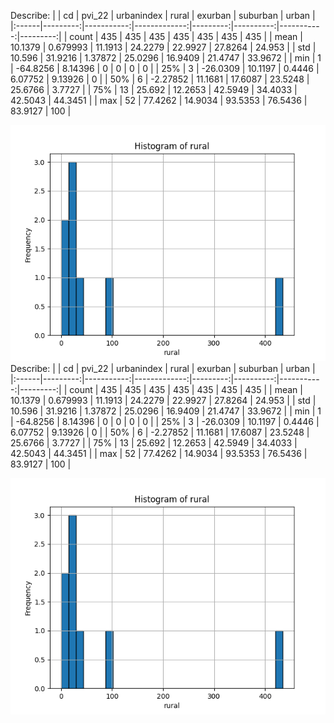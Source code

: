 Describe:
|       |       cd |     pvi_22 |   urbanindex |    rural |   exurban |   suburban |    urban |
|:------|---------:|-----------:|-------------:|---------:|----------:|-----------:|---------:|
| count | 435      | 435        |    435       | 435      | 435       |  435       | 435      |
| mean  |  10.1379 |   0.679993 |     11.1913  |  24.2279 |  22.9927  |   27.8264  |  24.953  |
| std   |  10.596  |  31.9216   |      1.37872 |  25.0296 |  16.9409  |   21.4747  |  33.9672 |
| min   |   1      | -64.8256   |      8.14396 |   0      |   0       |    0       |   0      |
| 25%   |   3      | -26.0309   |     10.1197  |   0.4446 |   6.07752 |    9.13926 |   0      |
| 50%   |   6      |  -2.27852  |     11.1681  |  17.6087 |  23.5248  |   25.6766  |   3.7727 |
| 75%   |  13      |  25.692    |     12.2653  |  42.5949 |  34.4033  |   42.5043  |  44.3451 |
| max   |  52      |  77.4262   |     14.9034  |  93.5353 |  76.5436  |   83.9127  | 100      |

![congress_viz](plot_from_data.png)
Describe:
|       |       cd |     pvi_22 |   urbanindex |    rural |   exurban |   suburban |    urban |
|:------|---------:|-----------:|-------------:|---------:|----------:|-----------:|---------:|
| count | 435      | 435        |    435       | 435      | 435       |  435       | 435      |
| mean  |  10.1379 |   0.679993 |     11.1913  |  24.2279 |  22.9927  |   27.8264  |  24.953  |
| std   |  10.596  |  31.9216   |      1.37872 |  25.0296 |  16.9409  |   21.4747  |  33.9672 |
| min   |   1      | -64.8256   |      8.14396 |   0      |   0       |    0       |   0      |
| 25%   |   3      | -26.0309   |     10.1197  |   0.4446 |   6.07752 |    9.13926 |   0      |
| 50%   |   6      |  -2.27852  |     11.1681  |  17.6087 |  23.5248  |   25.6766  |   3.7727 |
| 75%   |  13      |  25.692    |     12.2653  |  42.5949 |  34.4033  |   42.5043  |  44.3451 |
| max   |  52      |  77.4262   |     14.9034  |  93.5353 |  76.5436  |   83.9127  | 100      |

![congress_viz](plot_from_data.png)
